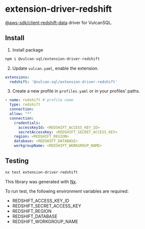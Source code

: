 # extension-driver-redshift

[@aws-sdk/client-redshift-data](https://www.npmjs.com/package/@aws-sdk/client-redshift-data) driver for VulcanSQL.

## Install

1. Install package

  ```bash
  npm i @vulcan-sql/extension-driver-redshift
  ```

2. Update `vulcan.yaml`, enable the extension.

  ```yaml
  extensions:
    redshift: '@vulcan-sql/extension-driver-redshift'
  ```

3. Create a new profile in `profiles.yaml` or in your profiles' paths.

```yaml
- name: redshift # profile name
  type: redshift
  connection:
  allow: "*"
  connection:
    credentials:
      accessKeyId: <REDSHIFT_ACCESS_KEY_ID>
      secretAccessKey: <REDSHIFT_SECRET_ACCESS_KEY>
    region: <REDSHIFT_REGION>
    database: <REDSHIFT_DATABASE>
    workgroupName: <REDSHIFT_WORKGROUP_NAME>
```

## Testing

```bash
nx test extension-driver-redshift
```

This library was generated with [Nx](https://nx.dev).

To run test, the following environment variables are required:

- REDSHIFT_ACCESS_KEY_ID
- REDSHIFT_SECRET_ACCESS_KEY
- REDSHIFT_REGION
- REDSHIFT_DATABASE
- REDSHIFT_WORKGROUP_NAME
